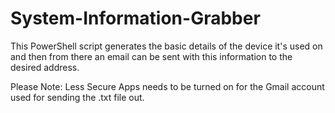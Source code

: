 # System-Information-Grabber

This PowerShell script generates the basic details of the device it's used on and then from there an email can be sent with this information to the desired address.

Please Note: Less Secure Apps needs to be turned on for the Gmail account used for sending the .txt file out.
